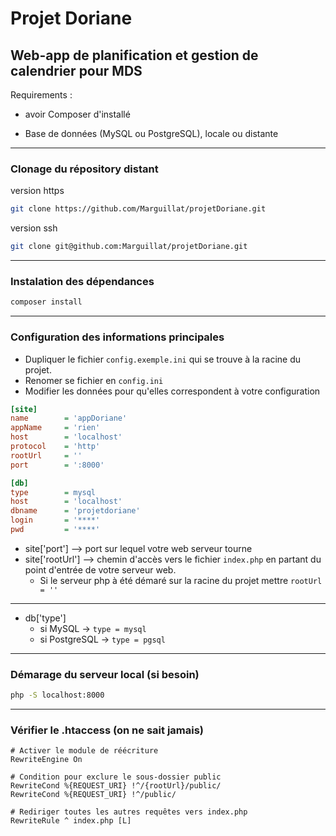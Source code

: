 # Projet Doriane
Web-app de planification et gestion de calendrier pour MDS
---

Requirements :
- avoir Composer d'installé

- Base de données (MySQL ou PostgreSQL), locale ou distante

----
### Clonage du répository distant
version https
```bash
git clone https://github.com/Marguillat/projetDoriane.git
```

version ssh
```bash
git clone git@github.com:Marguillat/projetDoriane.git
```

----

### Instalation des dépendances
~~~bash
composer install
~~~

----
### Configuration des informations principales

- Dupliquer le fichier `config.exemple.ini` qui se trouve à la racine du projet.
- Renomer se fichier en `config.ini`
- Modifier les données pour qu'elles correspondent à votre configuration

```ini
[site]
name        = 'appDoriane'
appName     = 'rien'
host        = 'localhost'
protocol    = 'http'
rootUrl     = ''
port        = ':8000'

[db]
type        = mysql
host        = 'localhost'
dbname      = 'projetdoriane'
login       = '****'
pwd         = '****'
```
- site['port'] --> port sur lequel votre web serveur tourne
- site['rootUrl'] --> chemin d'accès vers le fichier `index.php` en partant du point d'entrée de votre serveur web.
  - Si le serveur php à été démaré sur la racine du projet mettre `rootUrl = '' `
----
- db['type']
  - si MySQL -> `type = mysql`
  - si PostgreSQL -> `type = pgsql`
----

### Démarage du serveur local (si besoin)
~~~bash
php -S localhost:8000
~~~

----
### Vérifier le .htaccess (on ne sait jamais)

```htaccess
# Activer le module de réécriture
RewriteEngine On

# Condition pour exclure le sous-dossier public
RewriteCond %{REQUEST_URI} !^/{rootUrl}/public/
RewriteCond %{REQUEST_URI} !^/public/

# Rediriger toutes les autres requêtes vers index.php
RewriteRule ^ index.php [L]
```

